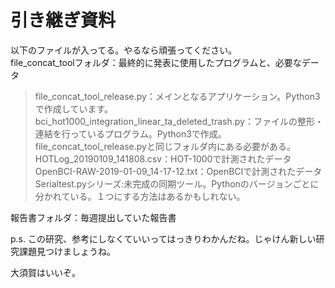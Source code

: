 # 引き継ぎ資料  
以下のファイルが入ってる。やるなら頑張ってください。  
file_concat_toolフォルダ：最終的に発表に使用したプログラムと、必要なデータ  
>file_concat_tool_release.py：メインとなるアプリケーション。Python3で作成しています。  
>bci_hot1000_integration_linear_ta_deleted_trash.py：ファイルの整形・連結を行っているプログラム。Python3で作成。file_concat_tool_release.pyと同じフォルダ内にある必要がある。  
>HOTLog_20190109_141808.csv：HOT-1000で計測されたデータ  
>OpenBCI-RAW-2019-01-09_14-17-12.txt：OpenBCIで計測されたデータ  
>Serialtest.pyシリーズ:未完成の同期ツール。Pythonのバージョンごとに分かれている。１つにする方法はあるかもしれない。  
  
報告書フォルダ：毎週提出していた報告書  
  
p.s. この研究、参考にしなくていいってはっきりわかんだね。じゃけん新しい研究課題見つけましょうね。  
  
大須賀はいいぞ。  
